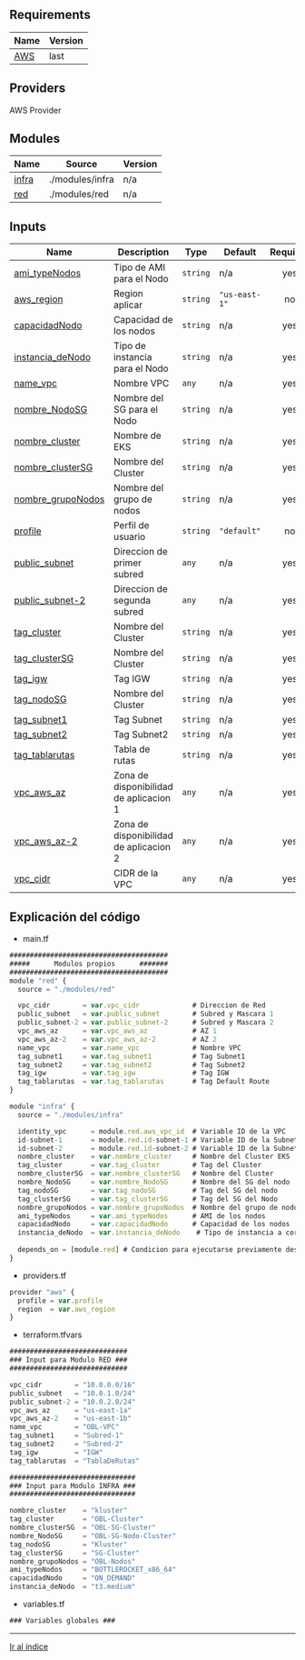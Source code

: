 ## Requirements

| Name | Version |
|------|---------|
| <a name="AWS"></a> [AWS]() | last |

## Providers

AWS Provider

## Modules

| Name | Source | Version |
|------|--------|---------|
| <a name="module_infra"></a> [infra](#module\_infra) | ./modules/infra | n/a |
| <a name="module_red"></a> [red](#module\_red) | ./modules/red | n/a |

## Inputs

| Name | Description | Type | Default | Required |
|------|-------------|------|---------|:--------:|
| <a name="input_ami_typeNodos"></a> [ami\_typeNodos](#input\_ami\_typeNodos) | Tipo de AMI para el Nodo | `string` | n/a | yes |
| <a name="input_aws_region"></a> [aws\_region](#input\_aws\_region) | Region aplicar | `string` | `"us-east-1"` | no |
| <a name="input_capacidadNodo"></a> [capacidadNodo](#input\_capacidadNodo) | Capacidad de los nodos | `string` | n/a | yes |
| <a name="input_instancia_deNodo"></a> [instancia\_deNodo](#input\_instancia\_deNodo) | Tipo de instancia para el Nodo | `string` | n/a | yes |
| <a name="input_name_vpc"></a> [name\_vpc](#input\_name\_vpc) | Nombre VPC | `any` | n/a | yes |
| <a name="input_nombre_NodoSG"></a> [nombre\_NodoSG](#input\_nombre\_NodoSG) | Nombre del SG para el Nodo | `string` | n/a | yes |
| <a name="input_nombre_cluster"></a> [nombre\_cluster](#input\_nombre\_cluster) | Nombre de EKS | `string` | n/a | yes |
| <a name="input_nombre_clusterSG"></a> [nombre\_clusterSG](#input\_nombre\_clusterSG) | Nombre del Cluster | `string` | n/a | yes |
| <a name="input_nombre_grupoNodos"></a> [nombre\_grupoNodos](#input\_nombre\_grupoNodos) | Nombre del grupo de nodos | `string` | n/a | yes |
| <a name="input_profile"></a> [profile](#input\_profile) | Perfil de usuario | `string` | `"default"` | no |
| <a name="input_public_subnet"></a> [public\_subnet](#input\_public\_subnet) | Direccion de primer subred | `any` | n/a | yes |
| <a name="input_public_subnet-2"></a> [public\_subnet-2](#input\_public\_subnet-2) | Direccion de segunda subred | `any` | n/a | yes |
| <a name="input_tag_cluster"></a> [tag\_cluster](#input\_tag\_cluster) | Nombre del Cluster | `string` | n/a | yes |
| <a name="input_tag_clusterSG"></a> [tag\_clusterSG](#input\_tag\_clusterSG) | Nombre del Cluster | `string` | n/a | yes |
| <a name="input_tag_igw"></a> [tag\_igw](#input\_tag\_igw) | Tag IGW | `string` | n/a | yes |
| <a name="input_tag_nodoSG"></a> [tag\_nodoSG](#input\_tag\_nodoSG) | Nombre del Cluster | `string` | n/a | yes |
| <a name="input_tag_subnet1"></a> [tag\_subnet1](#input\_tag\_subnet1) | Tag Subnet | `string` | n/a | yes |
| <a name="input_tag_subnet2"></a> [tag\_subnet2](#input\_tag\_subnet2) | Tag Subnet2 | `string` | n/a | yes |
| <a name="input_tag_tablarutas"></a> [tag\_tablarutas](#input\_tag\_tablarutas) | Tabla de rutas | `string` | n/a | yes |
| <a name="input_vpc_aws_az"></a> [vpc\_aws\_az](#input\_vpc\_aws\_az) | Zona de disponibilidad de aplicacion 1 | `any` | n/a | yes |
| <a name="input_vpc_aws_az-2"></a> [vpc\_aws\_az-2](#input\_vpc\_aws\_az-2) | Zona de disponibilidad de aplicacion 2 | `any` | n/a | yes |
| <a name="input_vpc_cidr"></a> [vpc\_cidr](#input\_vpc\_cidr) | CIDR de la VPC | `any` | n/a | yes |

## Explicación del código
* main.tf
```javascript
#######################################
#####      Modulos propios      #######
#######################################
module "red" {
  source = "./modules/red"

  vpc_cidr        = var.vpc_cidr             # Direccion de Red
  public_subnet   = var.public_subnet        # Subred y Mascara 1
  public_subnet-2 = var.public_subnet-2      # Subred y Mascara 2
  vpc_aws_az      = var.vpc_aws_az           # AZ 1
  vpc_aws_az-2    = var.vpc_aws_az-2         # AZ 2
  name_vpc        = var.name_vpc             # Nombre VPC
  tag_subnet1     = var.tag_subnet1          # Tag Subnet1
  tag_subnet2     = var.tag_subnet2          # Tag Subnet2
  tag_igw         = var.tag_igw              # Tag IGW
  tag_tablarutas  = var.tag_tablarutas       # Tag Default Route
}

module "infra" {
  source = "./modules/infra"

  identity_vpc      = module.red.aws_vpc_id  # Variable ID de la VPC
  id-subnet-1       = module.red.id-subnet-1 # Variable ID de la Subnet-1
  id-subnet-2       = module.red.id-subnet-2 # Variable ID de la Subnet-2
  nombre_cluster    = var.nombre_cluster     # Nombre del Cluster EKS
  tag_cluster       = var.tag_cluster        # Tag del Cluster
  nombre_clusterSG  = var.nombre_clusterSG   # Nombre del Cluster
  nombre_NodoSG     = var.nombre_NodoSG      # Nombre del SG del nodo
  tag_nodoSG        = var.tag_nodoSG         # Tag del SG del nodo
  tag_clusterSG     = var.tag_clusterSG      # Tag del SG del Nodo
  nombre_grupoNodos = var.nombre_grupoNodos  # Nombre del grupo de nodos
  ami_typeNodos     = var.ami_typeNodos      # AMI de los nodos
  capacidadNodo     = var.capacidadNodo      # Capacidad de los nodos
  instancia_deNodo  = var.instancia_deNodo    # Tipo de instancia a correr en Nodo
  
  depends_on = [module.red] # Condicion para ejecutarse previamente despues de RED
}
```
* providers.tf
```javascript
provider "aws" {
  profile = var.profile
  region  = var.aws_region
}
```
* terraform.tfvars
```javascript
#############################
### Input para Modulo RED ###
#############################

vpc_cidr        = "10.0.0.0/16"
public_subnet   = "10.0.1.0/24"
public_subnet-2 = "10.0.2.0/24"
vpc_aws_az      = "us-east-1a"
vpc_aws_az-2    = "us-east-1b"
name_vpc        = "OBL-VPC"
tag_subnet1     = "Subred-1"
tag_subnet2     = "Subred-2"
tag_igw         = "IGW"
tag_tablarutas  = "TablaDeRutas"

###############################
### Input para Modulo INFRA ###
###############################

nombre_cluster    = "kluster"
tag_cluster       = "OBL-Cluster"
nombre_clusterSG  = "OBL-SG-Cluster"
nombre_NodoSG     = "OBL-SG-Nodo-Cluster"
tag_nodoSG        = "Kluster"
tag_clusterSG     = "SG-Cluster"
nombre_grupoNodos = "OBL-Nodos"
ami_typeNodos     = "BOTTLEROCKET_x86_64"
capacidadNodo     = "ON_DEMAND"
instancia_deNodo  = "t3.medium"
```
* variables.tf
```javascript
### Variables globales ###
```
***
[Ir al índice](OBL-ISC/README.md)